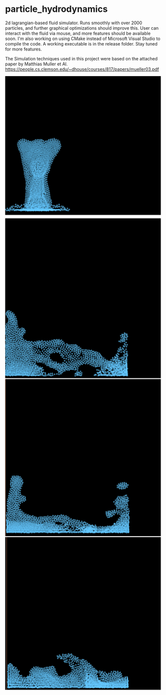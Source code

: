 # particle_hydrodynamics
2d lagrangian-based fluid simulator. Runs smoothly with over 2000 particles, and further graphical optimizations should improve this. User can interact with the fluid via mouse, and more features should be available soon. I'm also working on using CMake instead of Microsoft Visual Studio to compile the code. 
A working executable is in the release folder. Stay tuned for more features.

The Simulation techniques used in this project were based on the attached paper by Matthias Muller et Al.
https://people.cs.clemson.edu/~dhouse/courses/817/papers/mueller03.pdf

![Alt text](sph_screenshots/2018-11-05.png)
![Alt text](sph_screenshots/2018-11-05%20(1).png)
![Alt text](sph_screenshots/2018-11-05%20(2).png?raw=true "fluid simulation3")
![Alt text](sph_screenshots/2018-11-05%20(3).png?raw=true "fluid simulation4")
